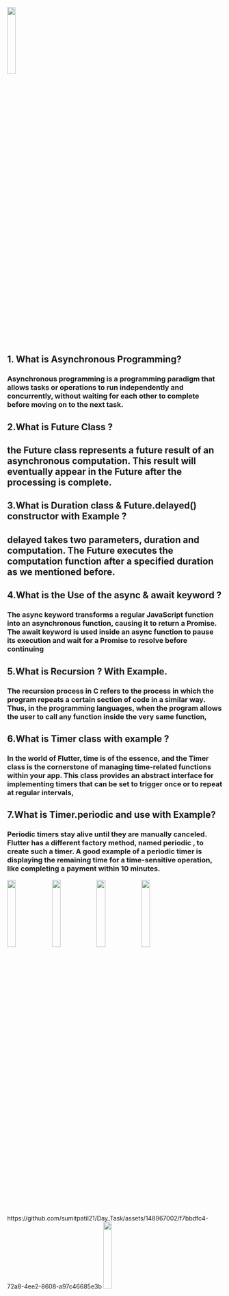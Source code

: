 

 <img src="https://github.com/sumitpatil21/DaytoTask/assets/148967002/fbd915e8-17ef-415c-bd08-9d25814dc75e" alt="" height="20%" width="20%" >
 <h2>1. What is  Asynchronous Programming?</h2>
 <h3>Asynchronous programming is a programming paradigm that allows tasks or operations to run independently and concurrently, without waiting for each other to complete before moving on to the next task.</h3>
 <h2>2.What is Future Class ?</h2>
 <h2>the Future class represents a future result of an asynchronous computation. This result will eventually appear in the Future after the processing is complete. </h2>
  <h2>3.What is Duration class & Future.delayed() constructor with Example ?</h2>
 <h2>delayed takes two parameters, duration and computation. The Future executes the computation function after a specified duration as we mentioned before. </h2>
 <h2>4.What is the Use of the async & await keyword ?</h2>
 <h3>The async keyword transforms a regular JavaScript function into an asynchronous function, causing it to return a Promise. The await keyword is used inside an async function to pause its execution and wait for a Promise to resolve before continuing </h3>
 <h2>5.What is Recursion ? With Example.</h2>
 <h3>The recursion process in C refers to the process in which the program repeats a certain section of code in a similar way. Thus, in the programming languages, when the program allows the user to call any function inside the very same function, </h3>
 <h2>6.What is Timer class with example ?</h2>
 <h3>In the world of Flutter, time is of the essence, and the Timer class is the cornerstone of managing time-related functions within your app. This class provides an abstract interface for implementing timers that can be set to trigger once or to repeat at regular intervals, </h3>
 <h2>7.What is Timer.periodic and use with Example?</h2>
 <h3>Periodic timers stay alive until they are manually canceled. Flutter has a different factory method, named periodic , to create such a timer. A good example of a periodic timer is displaying the remaining time for a time-sensitive operation, like completing a payment within 10 minutes. </h3>
  <img src="https://github.com/sumitpatil21/DaytoTask/assets/148967002/44d0a163-9976-4d2e-b4ae-1d75371a3af7" alt="" height="20%" width="20%" >
<img src="https://github.com/sumitpatil21/Day_Task/assets/148967002/99c1ad6a-275d-439d-9a8a-5d54e7a775c2"height="20%" width="20%">
<img src="https://github.com/sumitpatil21/Day_Task/assets/148967002/2a67e48e-26ec-4234-9ea2-6ba9d0f91bab"height="20%" width="20%">
<img src="https://github.com/sumitpatil21/Day_Task/assets/148967002/d7476736-0d1a-4e20-93c0-1e6cd70a52e7"height="20%" width="20%">
https://github.com/sumitpatil21/Day_Task/assets/148967002/f7bbdfc4-72a8-4ee2-8608-a97c46685e3b
<img src="https://github.com/sumitpatil21/Day_Task/assets/148967002/330344b6-65da-4fe6-9aff-93abd91a418c"height="20%" width="20%">



